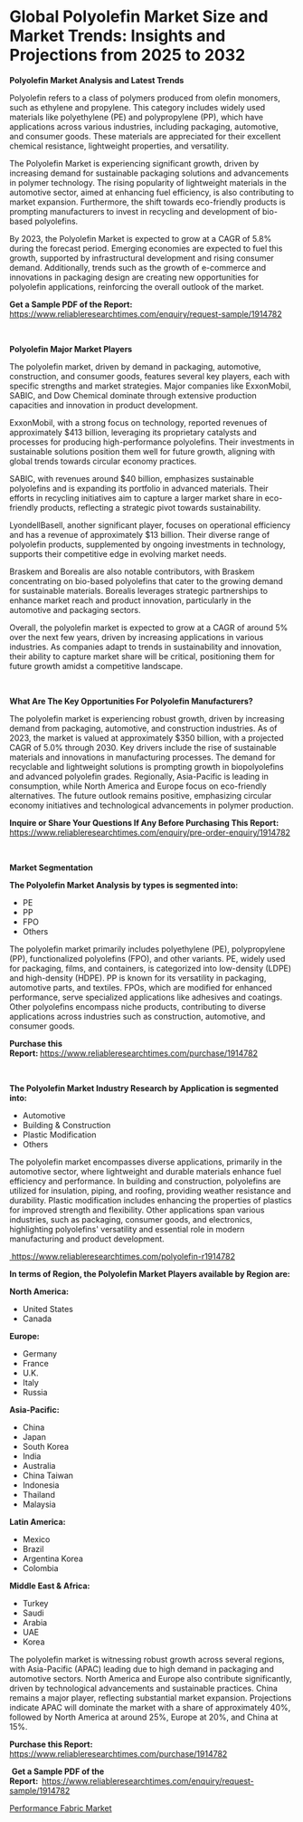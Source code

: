<p><h1>Global Polyolefin Market Size and Market Trends: Insights and Projections from 2025 to 2032</h1></p><p><strong>Polyolefin Market Analysis and Latest Trends</strong></p>
<p><p>Polyolefin refers to a class of polymers produced from olefin monomers, such as ethylene and propylene. This category includes widely used materials like polyethylene (PE) and polypropylene (PP), which have applications across various industries, including packaging, automotive, and consumer goods. These materials are appreciated for their excellent chemical resistance, lightweight properties, and versatility.</p><p>The Polyolefin Market is experiencing significant growth, driven by increasing demand for sustainable packaging solutions and advancements in polymer technology. The rising popularity of lightweight materials in the automotive sector, aimed at enhancing fuel efficiency, is also contributing to market expansion. Furthermore, the shift towards eco-friendly products is prompting manufacturers to invest in recycling and development of bio-based polyolefins.</p><p>By 2023, the Polyolefin Market is expected to grow at a CAGR of 5.8% during the forecast period. Emerging economies are expected to fuel this growth, supported by infrastructural development and rising consumer demand. Additionally, trends such as the growth of e-commerce and innovations in packaging design are creating new opportunities for polyolefin applications, reinforcing the overall outlook of the market.</p></p>
<p><strong>Get a Sample PDF of the Report:&nbsp;</strong> <a href="https://www.reliableresearchtimes.com/enquiry/request-sample/1914782?utm_campaign=1420&utm_medium=2&utm_source=Github&utm_content=ia&utm_term=01042025&utm_id=polyolefin">https://www.reliableresearchtimes.com/enquiry/request-sample/1914782</a></p>
<p>&nbsp;</p>
<p><strong>Polyolefin Major Market Players</strong></p>
<p><p>The polyolefin market, driven by demand in packaging, automotive, construction, and consumer goods, features several key players, each with specific strengths and market strategies. Major companies like ExxonMobil, SABIC, and Dow Chemical dominate through extensive production capacities and innovation in product development. </p><p>ExxonMobil, with a strong focus on technology, reported revenues of approximately $413 billion, leveraging its proprietary catalysts and processes for producing high-performance polyolefins. Their investments in sustainable solutions position them well for future growth, aligning with global trends towards circular economy practices.</p><p>SABIC, with revenues around $40 billion, emphasizes sustainable polyolefins and is expanding its portfolio in advanced materials. Their efforts in recycling initiatives aim to capture a larger market share in eco-friendly products, reflecting a strategic pivot towards sustainability.</p><p>LyondellBasell, another significant player, focuses on operational efficiency and has a revenue of approximately $13 billion. Their diverse range of polyolefin products, supplemented by ongoing investments in technology, supports their competitive edge in evolving market needs.</p><p>Braskem and Borealis are also notable contributors, with Braskem concentrating on bio-based polyolefins that cater to the growing demand for sustainable materials. Borealis leverages strategic partnerships to enhance market reach and product innovation, particularly in the automotive and packaging sectors.</p><p>Overall, the polyolefin market is expected to grow at a CAGR of around 5% over the next few years, driven by increasing applications in various industries. As companies adapt to trends in sustainability and innovation, their ability to capture market share will be critical, positioning them for future growth amidst a competitive landscape.</p></p>
<p>&nbsp;</p>
<p><strong>What Are The Key Opportunities For Polyolefin Manufacturers?</strong></p>
<p><p>The polyolefin market is experiencing robust growth, driven by increasing demand from packaging, automotive, and construction industries. As of 2023, the market is valued at approximately $350 billion, with a projected CAGR of 5.0% through 2030. Key drivers include the rise of sustainable materials and innovations in manufacturing processes. The demand for recyclable and lightweight solutions is prompting growth in biopolyolefins and advanced polyolefin grades. Regionally, Asia-Pacific is leading in consumption, while North America and Europe focus on eco-friendly alternatives. The future outlook remains positive, emphasizing circular economy initiatives and technological advancements in polymer production.</p></p>
<p><strong>Inquire or Share Your Questions If Any Before Purchasing This Report:</strong> <a href="https://www.reliableresearchtimes.com/enquiry/pre-order-enquiry/1914782?utm_campaign=1420&utm_medium=2&utm_source=Github&utm_content=ia&utm_term=01042025&utm_id=polyolefin">https://www.reliableresearchtimes.com/enquiry/pre-order-enquiry/1914782</a></p>
<p>&nbsp;</p>
<p><strong>Market Segmentation</strong></p>
<p><strong>The Polyolefin Market Analysis by types is segmented into:</strong></p>
<p><ul><li>PE</li><li>PP</li><li>FPO</li><li>Others</li></ul></p>
<p><p>The polyolefin market primarily includes polyethylene (PE), polypropylene (PP), functionalized polyolefins (FPO), and other variants. PE, widely used for packaging, films, and containers, is categorized into low-density (LDPE) and high-density (HDPE). PP is known for its versatility in packaging, automotive parts, and textiles. FPOs, which are modified for enhanced performance, serve specialized applications like adhesives and coatings. Other polyolefins encompass niche products, contributing to diverse applications across industries such as construction, automotive, and consumer goods.</p></p>
<p><strong>Purchase this Report:&nbsp;</strong><a href="https://www.reliableresearchtimes.com/purchase/1914782?utm_campaign=1420&utm_medium=2&utm_source=Github&utm_content=ia&utm_term=01042025&utm_id=polyolefin">https://www.reliableresearchtimes.com/purchase/1914782</a></p>
<p>&nbsp;</p>
<p><strong>The Polyolefin Market Industry Research by Application is segmented into:</strong></p>
<p><ul><li>Automotive</li><li>Building & Construction</li><li>Plastic Modification</li><li>Others</li></ul></p>
<p><p>The polyolefin market encompasses diverse applications, primarily in the automotive sector, where lightweight and durable materials enhance fuel efficiency and performance. In building and construction, polyolefins are utilized for insulation, piping, and roofing, providing weather resistance and durability. Plastic modification includes enhancing the properties of plastics for improved strength and flexibility. Other applications span various industries, such as packaging, consumer goods, and electronics, highlighting polyolefins' versatility and essential role in modern manufacturing and product development.</p></p>
<p><a href="https://www.reliableresearchtimes.com/polyolefin-r1914782?utm_campaign=1420&utm_medium=2&utm_source=Github&utm_content=ia&utm_term=01042025&utm_id=polyolefin">&nbsp;https://www.reliableresearchtimes.com/polyolefin-r1914782</a></p>
<p><strong>In terms of Region, the Polyolefin Market Players available by Region are:</strong></p>
<p>
    <p> <strong> North America: </strong>
        <ul>
            <li>United States</li>
            <li>Canada</li>
        </ul>
        </p> 
    <p> <strong> Europe: </strong>
        <ul>
            <li>Germany</li>
            <li>France</li>
            <li>U.K.</li>
            <li>Italy</li>
            <li>Russia</li>
        </ul>
        </p> 
    <p> <strong> Asia-Pacific: </strong>
        <ul>
            <li>China</li>
            <li>Japan</li>
            <li>South Korea</li>
            <li>India</li>
            <li>Australia</li>
            <li>China Taiwan</li>
            <li>Indonesia</li>
            <li>Thailand</li>
            <li>Malaysia</li>
        </ul>
        </p> 
    <p> <strong> Latin America: </strong>
        <ul>
            <li>Mexico</li>
            <li>Brazil</li>
            <li>Argentina Korea</li>
            <li>Colombia</li>
        </ul>
        </p> 
    <p> <strong> Middle East & Africa: </strong>
        <ul>
            <li>Turkey</li>
            <li>Saudi</li>
            <li>Arabia</li>
            <li>UAE</li>
            <li>Korea</li>
        </ul>
    </p>
    </p>
<p><p>The polyolefin market is witnessing robust growth across several regions, with Asia-Pacific (APAC) leading due to high demand in packaging and automotive sectors. North America and Europe also contribute significantly, driven by technological advancements and sustainable practices. China remains a major player, reflecting substantial market expansion. Projections indicate APAC will dominate the market with a share of approximately 40%, followed by North America at around 25%, Europe at 20%, and China at 15%.</p></p>
<p><strong>Purchase this Report: </strong><a href="https://www.reliableresearchtimes.com/purchase/1914782?utm_campaign=1420&utm_medium=2&utm_source=Github&utm_content=ia&utm_term=01042025&utm_id=polyolefin">https://www.reliableresearchtimes.com/purchase/1914782</a></p>
<p>&nbsp;<strong>Get a Sample PDF of the Report:&nbsp;&nbsp;</strong><a href="https://www.reliableresearchtimes.com/enquiry/request-sample/1914782?utm_campaign=1420&utm_medium=2&utm_source=Github&utm_content=ia&utm_term=01042025&utm_id=polyolefin">https://www.reliableresearchtimes.com/enquiry/request-sample/1914782</a></p>
<p><strong></strong></p>
<p><p><a href="https://github.com/yoshih12/Market-Research-Report-List-4/blob/main/performance-fabric-market.md?utm_campaign=1420&utm_medium=2&utm_source=Github&utm_content=ia&utm_term=01042025&utm_id=polyolefin">Performance Fabric Market</a></p></p>